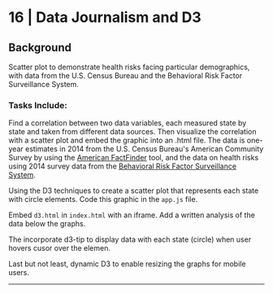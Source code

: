 # 16 | Data Journalism and D3

## Background

Scatter plot to demonstrate health risks facing particular demographics, with data from the U.S. Census Bureau and the Behavioral Risk Factor Surveillance System.

### Tasks Include:

Find a correlation between two data variables, each measured state by state and taken from different data sources. Then visualize the correlation with a scatter plot and embed the graphic into an .html file. The data is one-year estimates in 2014 from the U.S. Census Bureau's American Community Survey by using the [American FactFinder](http://factfinder.census.gov/faces/nav/jsf/pages/searchresults.xhtml) tool, and the data on health risks using 2014 survey data from the [Behavioral Risk Factor Surveillance System](https://chronicdata.cdc.gov/Behavioral-Risk-Factors/BRFSS-2014-Overall/5ra3-ixqq). 

Using the D3 techniques to create a scatter plot that represents each state with circle elements. Code this graphic in the `app.js` file.

Embed `d3.html` in `index.html` with an iframe. Add a written analysis of the data below the graphs.

The incorporate d3-tip to display data with each state (circle) when user hovers cusor over the elemen. 

Last but not least, dynamic D3 to enable resizing the graphs for mobile users. 



- - -


